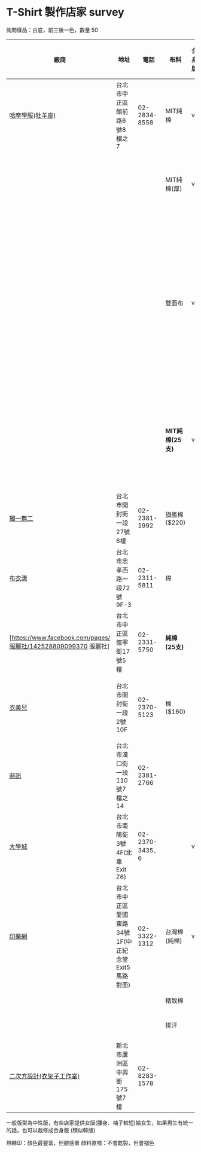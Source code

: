 # T-Shirt 製作店家 survey

詢問樣品：白底，前三後一色，數量 50

| 廠商                                                           | 地址                                                  | 電話            | 布料              | 合身版 | 女版 | 車縫加強       | 印刷                 | 特效印花 | 總價 | 備注                                                                 | 綜合  |
| -------------------------------------------------------------- | ----------------------------------------------------- | --------------- | ----------------- | ------ | ---- | -------------- | -------------------- | -------- | ---- | -------------------------------------------------------------------- | ----- |
| [哈摩學服(牡羊座)](https://hotmall.com.tw/)                     | 台北市中正區館前路6號8樓之7                           | 02-2834-8558    | MIT純棉           | v      | v    | 脖子           | **膠印(零手感印花)** | v        | $230 | 印刷方式優                                                           | ★★★★★ |
|                                                                |                                                       |                 | MIT純棉(厚)       | v      | v    | 脖子           | **膠印(零手感印花)** | v        | $280 |                                                                      |       |
|                                                                |                                                       |                 | 雙面布            | v      | v    | 脖子           | **膠印(零手感印花)** | v        |      | 比台灣棉(厚)的更厚，因為採雙面布，所以正反面都蠻舒適(類似憲兵白手套) |       |
|                                                                |                                                       |                 | **MIT純棉(25支)** | v      | v    | 脖子           | **膠印(零手感印花)** | v        | $250 | 比台灣棉(厚)的薄一點，但舒適度比雙面布更好                           |       |
| [獨一無二](https://www.152.com.tw/)                             | 台北市開封街一段27號6樓                               | 02-2381-1992    | 旗艦棉($220)      |        | v    | **脖子、肩膀** | 膠印(彈性)           | v        | $270 | 車縫加強                                                             | ★★★   |
| [布衣漾](https://www.facebook.com/BuYiYangYouXianGongSi)        | 台北市忠孝西路一段72號9F-3                            | 02-2311-5811    | 棉                |        |      |                | 膠印(彈性)           |          | $292 | 服務不錯                                                             | ★★★★  |
| [https://www.facebook.com/pages/服麗社/142528809099370 服麗社] | 台北市中正區懷寧街17號5樓                             | 02-2331-5750    | **純棉(25支)**    |        |      | 脖子           | 膠印(彈性)           |          | $262 | 布料優                                                               | ★★★★  |
| [衣美兒](https://www.1mail.tw/)                                 | 台北市開封街一段2號10F                                | 02-2370-5123    | 棉 ($160)         |        |      |                | 膠印(彈性)(日本膠)   |          | $240 | 服務不錯                                                             | ★★★   |
| [非訊](https://www.fashion168.com.tw/)                          | 台北市漢口街一段110號7樓之14                          | 02-2381-2766    |                   |        |      |                |                      |          |      |                                                                      |       |
| [大學城](https://www.collegetown.com.tw/)                       | 台北市南陽街3號4F(北車 Exit Z6)                       | 02-2370-3435、6 |                   | v      |      |                |                      |          |      |                                                                      | ★★★   |
| [印樂網](https://www.myif.net/)                                 | 台北市中正區愛國東路34號1F(中正紀念堂 Exit5 馬路對面) | 02-3322-1312    | 台灣棉(純棉)      | v      |      |                | 膠印(彈性)           |          | $265 | 服務不錯                                                             | ★★★★  |
|                                                                |                                                       |                 | 精致棉            |        |      |                | 噴墨                 |          | $420 |                                                                      |       |
|                                                                |                                                       |                 | 排汗              |        |      |                | 熱升華               |          | $420 |                                                                      |       |
| [二次方設計(衣架子工作室) ](https://www.facebook.com/2redesign) | 新北市蘆洲區中興街175號7樓                            | 02-8283-1578    |                   |        |      |                |                      |          |      |                                                                      |       |


一般版型為中性版，有些店家提供女版(腰身、袖子較短)給女生，如果男生有統一的話，也可以裁修成合身版 (類似韓版)

熱轉印：顏色最豐富，但膠感重
顏料直噴：不會乾裂，但會褪色
